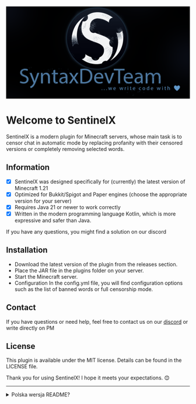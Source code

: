 ![syntaxdevteam_logo.png](assets/syntaxdevteam_logo.png)
# Welcome to SentinelX
SentinelX is a modern plugin for Minecraft servers, whose main task is to censor chat in automatic mode by replacing profanity with their censored versions or completely removing selected words.

## Information
* [x] SentinelX was designed specifically for (currently) the latest version of Minecraft 1.21
* [x] Optimized for Bukkit/Spigot and Paper engines (choose the appropriate version for your server)
* [x] Requires Java 21 or newer to work correctly
* [x] Written in the modern programming language Kotlin, which is more expressive and safer than Java.

If you have any questions, you might find a solution on our discord

## Installation
* Download the latest version of the plugin from the releases section.
* Place the JAR file in the plugins folder on your server.
* Start the Minecraft server.
* Configuration In the config.yml file, you will find configuration options such as the list of banned words or full censorship mode.
 
## Contact
If you have questions or need help, feel free to contact us on our [discord](https://discord.gg/KNstae3UEV) or write directly on PM

## License
This plugin is available under the MIT license. Details can be found in the LICENSE file.

Thank you for using SentinelX! I hope it meets your expectations. 😊


---
<details>
<summary>Polska wersja README?</summary>

# SentinelX

SentinelX to nowoczesny plugin dla serwerów Minecraft, którego głównym zadaniem jest cenzurowanie czatu w trybie
automatycznym przez zamianę wulgaryzmów w ich wersje ocenzurowane bądź też całkowicie usuwając wybrane słowa.

## Informacje
* [x] SentinelX został zaprojektowany specjalnie pod (obecnie) najnowszą wersję Minecraft 1.21
* [x] Zoptymalizowano pod silniki Bukkit/Spigot i Paper (wybierz odpowiednią wersję dla swojego serwera)
* [x] Wymaga Javy 21 lub nowszej, aby działać poprawnie
* [x] Napisany w nowoczesnym języku programowania Kotlin, który jest bardziej ekspresyjny i bezpieczny niż Java.

Jeśli masz jakieś pytania, być może znajdziesz na nie rozwiązanie na naszym [discordzie](https://discord.gg/KNstae3UEV)

## Instalacja
  * Pobierz najnowszą wersję pluginu z sekcji wydań.
* Umieść plik JAR w folderze plugins na swoim serwerze.
* Uruchom serwer Minecraft.
* Konfiguracja
W pliku config.yml znajdziesz opcje konfiguracyjne, takie jak listę zakazanych słów czy tryb pełnej cenzury.

## Kontakt
  Jeśli masz pytania lub potrzebujesz pomocy, śmiało skontaktuj się z nami na naszym [discordzie](https://discord.gg/KNstae3UEV) lub napisz bezpośrednio na PM 

## Licencja
  Ten plugin jest dostępny na licencji MIT. Szczegóły znajdziesz w pliku LICENSE.

Dziękuję za korzystanie z SentinelX! Mam nadzieję, że spełni twoje oczekiwania. 😊
</details>
